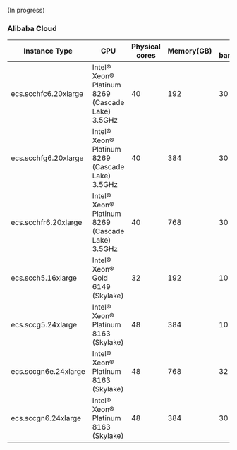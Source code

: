(In progress)



### Alibaba Cloud

|Instance Type|CPU|Physical cores|Memory(GB)|Network bandwidth(GB/s)|ROCE bandwidth(GB/s)|GPU|
|--|--|--|--|--|--|--|
|ecs.scchfc6.20xlarge| Intel® Xeon® Platinum 8269 (Cascade Lake) 3.5GHz|40|192|30|50||
|ecs.scchfg6.20xlarge| Intel® Xeon® Platinum 8269 (Cascade Lake) 3.5GHz|40|384|30|50||
|ecs.scchfr6.20xlarge| Intel® Xeon® Platinum 8269 (Cascade Lake) 3.5GHz|40|768|30|50||
|ecs.scch5.16xlarge| Intel® Xeon® Gold 6149 (Skylake) |32|192|10|50||
|ecs.sccg5.24xlarge| Intel® Xeon® Platinum 8163 (Skylake) |48|384|10|50||
|ecs.sccgn6e.24xlarge| Intel® Xeon® Platinum 8163 (Skylake)|48|768|32|50|V100*8|
|ecs.sccgn6.24xlarge| Intel® Xeon® Platinum 8163 (Skylake)|48|384|30|50|V100*8|

